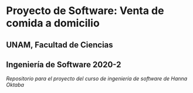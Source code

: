 # Proyecto de Software: Venta de comida a domicilio
## UNAM, Facultad de Ciencias
## Ingeniería de Software 2020-2

_Repositorio para el proyecto del curso de ingeniería de software de Hanna Oktaba_
